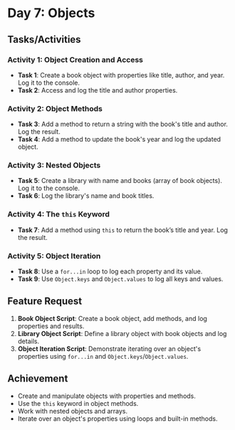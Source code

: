 # Day 7: Objects

## Tasks/Activities

### Activity 1: Object Creation and Access
- **Task 1**: Create a book object with properties like title, author, and year. Log it to the console.
- **Task 2**: Access and log the title and author properties.

### Activity 2: Object Methods
- **Task 3**: Add a method to return a string with the book's title and author. Log the result.
- **Task 4**: Add a method to update the book's year and log the updated object.

### Activity 3: Nested Objects
- **Task 5**: Create a library  with name and books (array of book objects). Log it to the console.
- **Task 6**: Log the library's name and book titles.

### Activity 4: The `this` Keyword
- **Task 7**: Add a method using `this` to return the book’s title and year. Log the result.

### Activity 5: Object Iteration
- **Task 8**: Use a `for...in` loop to log each property and its value.
- **Task 9**: Use `Object.keys` and `Object.values` to log all keys and values.

## Feature Request

1. **Book Object Script**: Create a book object, add methods, and log properties and results.
2. **Library Object Script**: Define a library object with book objects and log details.
3. **Object Iteration Script**: Demonstrate iterating over an object's properties using `for...in` and `Object.keys`/`Object.values`.

## Achievement

- Create and manipulate objects with properties and methods.
- Use the `this` keyword in object methods.
- Work with nested objects and arrays.
- Iterate over an object's properties using loops and built-in methods.
